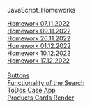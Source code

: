 JavaScript_Homeworks

[Homework 07.11.2022](https://madinamehl.github.io/Frontend_JS/Lesson_09/Homework/)
<br>
[Homework 09.11.2022](https://madinamehl.github.io/Frontend_JS/Lesson_10/Homework/)
<br>
[Homework 26.11.2022](https://mehlmadina.github.io/Frontend_JS/Lesson_14/Homework/)
<br>
[Homework 01.12.2022](https://mehlmadina.github.io/Frontend_JS/Lesson_16/Homework/)
<br>
[Homework 10.12.2022](https://mehlmadina.github.io/Frontend_JS/Lesson_18/Homework/)
<br>
[Homework 17.12.2022](https://mehlmadina.github.io/Frontend_JS/Lesson_20/Homework/)
<br></br>
[Buttons](https://mehlmadina.github.io/Frontend_JS/Task/Lesson_05/index.html)
<br>
[Functionality of the Search](https://mehlmadina.github.io/Frontend_JS/Task/Lesson_08/)
<br>
[ToDos Case App](https://mehlmadina.github.io/Frontend_JS/Lesson_18/Classwork/)
<br>
[Products Cards Render](https://mehlmadina.github.io/Frontend_JS/Lesson_18/Homework/)

